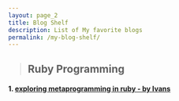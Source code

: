 ```yaml
---
layout: page_2
title: Blog Shelf
description: List of My favorite blogs
permalink: /my-blog-shelf/
---
```


> ## **Ruby Programming**

#### 1. [exploring metaprogramming in ruby - by Ivans](https://www.halcyon.hr/posts/exploring-metaprogramming-in-ruby/)
